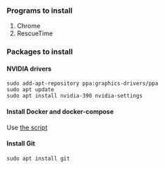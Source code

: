 ### Programs to install
1. Chrome
1. RescueTime

### Packages to install
#### NVIDIA drivers
```
sudo add-apt-repository ppa:graphics-drivers/ppa
sudo apt update
sudo apt install nvidia-390 nvidia-settings
```
#### Install Docker and docker-compose
Use [the script](https://github.com/vitaliykobrin/useful-scripts/blob/master/scripts/install-docker.sh)

#### Install Git
```sudo apt install git```
